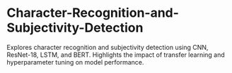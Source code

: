# Character-Recognition-and-Subjectivity-Detection
Explores character recognition and subjectivity detection using CNN, ResNet-18, LSTM, and BERT. Highlights the impact of transfer learning and hyperparameter tuning on model performance.
